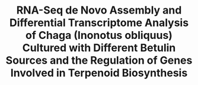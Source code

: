 ---
layout: post
location: Bachelor's degree internship
title: RNA-Seq de Novo Assembly and Differential Transcriptome Analysis of Chaga (Inonotus obliquus) Cultured with Different Betulin Sources and the Regulation of Genes Involved in Terpenoid Biosynthesis
image: 
category: genomics
tag: transcriptomics
description: Chaga (Inonotus obliquus) is a medicinal fungus used in traditional medicine of Native American and North Eurasian cultures. Several studies have demonstrated the medicinal properties of chaga’s bioactive molecules. For example, several terpenoids (e.g., betulin, betulinic acid and inotodiol) isolated from I. obliquus cells have proven effectiveness in treating different types of tumor cells. However, the molecular mechanisms and regulation underlying the biosynthesis of chaga terpenoids remain unknown. In this study, we report on the optimization of growing conditions for cultured I. obliquus in presence of different betulin sources (e.g., betulin or white birch bark). It was found that better results were obtained for a liquid culture pH 6.2 at 28 °C. In addition, a de novo assembly and characterization of I. obliquus transcriptome in these growth conditions using Illumina technology was performed. A total of 219,288,500 clean reads were generated, allowing for the identification of 20,072 transcripts of I. obliquus including transcripts involved in terpenoid biosynthesis. The differential expression of these genes was confirmed by quantitative-PCR. This study provides new insights on the molecular mechanisms and regulation of I. obliquus terpenoid production. It also contributes useful molecular resources for gene prediction or the development of biotechnologies for the alternative production of terpenoids.
contributors: Narimene Fradj, Karen Cristine Gonçalves dos Santos, Fatima Awwad, Yacine Boumghar, Hugo Germain, Isabel Desgagné-Penix
tasks: RNA-seq data analysis between three culture mediums, Data vizualisation and exploration, Graphics and layouts
tools: R language, ggplot2, tidyr, plotly graphs
article: https://doi.org/10.3390/ijms20184334
github: https://github.com/nicdemon/inonotus-obliquus.git
---
